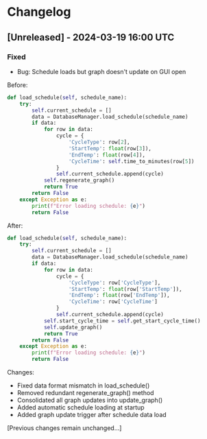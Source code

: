 # Changelog

## [Unreleased] - 2024-03-19 16:00 UTC
### Fixed
- Bug: Schedule loads but graph doesn't update on GUI open

Before:
```python
def load_schedule(self, schedule_name):
    try:
        self.current_schedule = []
        data = DatabaseManager.load_schedule(schedule_name)
        if data:
            for row in data:
                cycle = {
                    'CycleType': row[2],
                    'StartTemp': float(row[3]),
                    'EndTemp': float(row[4]),
                    'CycleTime': self.time_to_minutes(row[5])
                }
                self.current_schedule.append(cycle)
            self.regenerate_graph()
            return True
        return False
    except Exception as e:
        print(f"Error loading schedule: {e}")
        return False
```

After:
```python
def load_schedule(self, schedule_name):
    try:
        self.current_schedule = []
        data = DatabaseManager.load_schedule(schedule_name)
        if data:
            for row in data:
                cycle = {
                    'CycleType': row['CycleType'],
                    'StartTemp': float(row['StartTemp']),
                    'EndTemp': float(row['EndTemp']),
                    'CycleTime': row['CycleTime']
                }
                self.current_schedule.append(cycle)
            self.start_cycle_time = self.get_start_cycle_time()
            self.update_graph()
            return True
        return False
    except Exception as e:
        print(f"Error loading schedule: {e}")
        return False
```

Changes:
- Fixed data format mismatch in load_schedule()
- Removed redundant regenerate_graph() method
- Consolidated all graph updates into update_graph()
- Added automatic schedule loading at startup
- Added graph update trigger after schedule data load

[Previous changes remain unchanged...] 